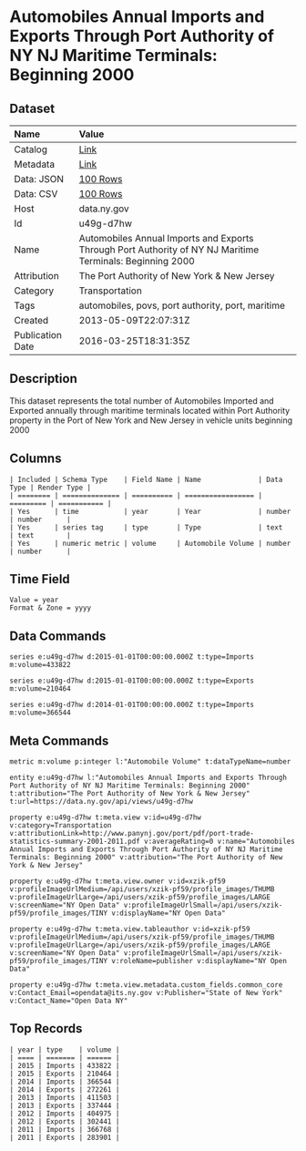# Automobiles Annual Imports and Exports Through Port Authority of NY NJ Maritime Terminals: Beginning 2000

## Dataset

| Name | Value |
| :--- | :---- |
| Catalog | [Link](https://catalog.data.gov/dataset/automobiles-annual-imports-and-exports-through-port-authority-of-ny-nj-maritime-terminals-) |
| Metadata | [Link](https://data.ny.gov/api/views/u49g-d7hw) |
| Data: JSON | [100 Rows](https://data.ny.gov/api/views/u49g-d7hw/rows.json?max_rows=100) |
| Data: CSV | [100 Rows](https://data.ny.gov/api/views/u49g-d7hw/rows.csv?max_rows=100) |
| Host | data.ny.gov |
| Id | u49g-d7hw |
| Name | Automobiles Annual Imports and Exports Through Port Authority of NY NJ Maritime Terminals: Beginning 2000 |
| Attribution | The Port Authority of New York & New Jersey |
| Category | Transportation |
| Tags | automobiles, povs, port authority, port, maritime |
| Created | 2013-05-09T22:07:31Z |
| Publication Date | 2016-03-25T18:31:35Z |

## Description

This dataset represents the total number of Automobiles Imported and Exported annually through maritime terminals located within Port Authority property in the Port of New York and New Jersey in vehicle units beginning 2000

## Columns

```ls
| Included | Schema Type    | Field Name | Name              | Data Type | Render Type |
| ======== | ============== | ========== | ================= | ========= | =========== |
| Yes      | time           | year       | Year              | number    | number      |
| Yes      | series tag     | type       | Type              | text      | text        |
| Yes      | numeric metric | volume     | Automobile Volume | number    | number      |
```

## Time Field

```ls
Value = year
Format & Zone = yyyy
```

## Data Commands

```ls
series e:u49g-d7hw d:2015-01-01T00:00:00.000Z t:type=Imports m:volume=433822

series e:u49g-d7hw d:2015-01-01T00:00:00.000Z t:type=Exports m:volume=210464

series e:u49g-d7hw d:2014-01-01T00:00:00.000Z t:type=Imports m:volume=366544
```

## Meta Commands

```ls
metric m:volume p:integer l:"Automobile Volume" t:dataTypeName=number

entity e:u49g-d7hw l:"Automobiles Annual Imports and Exports Through Port Authority of NY NJ Maritime Terminals: Beginning 2000" t:attribution="The Port Authority of New York & New Jersey" t:url=https://data.ny.gov/api/views/u49g-d7hw

property e:u49g-d7hw t:meta.view v:id=u49g-d7hw v:category=Transportation v:attributionLink=http://www.panynj.gov/port/pdf/port-trade-statistics-summary-2001-2011.pdf v:averageRating=0 v:name="Automobiles Annual Imports and Exports Through Port Authority of NY NJ Maritime Terminals: Beginning 2000" v:attribution="The Port Authority of New York & New Jersey"

property e:u49g-d7hw t:meta.view.owner v:id=xzik-pf59 v:profileImageUrlMedium=/api/users/xzik-pf59/profile_images/THUMB v:profileImageUrlLarge=/api/users/xzik-pf59/profile_images/LARGE v:screenName="NY Open Data" v:profileImageUrlSmall=/api/users/xzik-pf59/profile_images/TINY v:displayName="NY Open Data"

property e:u49g-d7hw t:meta.view.tableauthor v:id=xzik-pf59 v:profileImageUrlMedium=/api/users/xzik-pf59/profile_images/THUMB v:profileImageUrlLarge=/api/users/xzik-pf59/profile_images/LARGE v:screenName="NY Open Data" v:profileImageUrlSmall=/api/users/xzik-pf59/profile_images/TINY v:roleName=publisher v:displayName="NY Open Data"

property e:u49g-d7hw t:meta.view.metadata.custom_fields.common_core v:Contact_Email=opendata@its.ny.gov v:Publisher="State of New York" v:Contact_Name="Open Data NY"
```

## Top Records

```ls
| year | type    | volume | 
| ==== | ======= | ====== | 
| 2015 | Imports | 433822 | 
| 2015 | Exports | 210464 | 
| 2014 | Imports | 366544 | 
| 2014 | Exports | 272261 | 
| 2013 | Imports | 411503 | 
| 2013 | Exports | 337444 | 
| 2012 | Imports | 404975 | 
| 2012 | Exports | 302441 | 
| 2011 | Imports | 366768 | 
| 2011 | Exports | 283901 | 
```